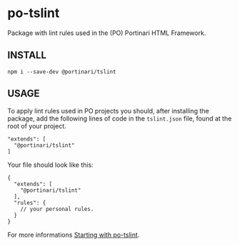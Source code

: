 # po-tslint

Package with lint rules used in the (PO) Portinari HTML Framework.

## INSTALL

```
npm i --save-dev @portinari/tslint
```


## USAGE

To apply lint rules used in PO projects you should, after installing the package, add the following lines of code in the `tslint.json` file, found at the root of your project.

```
"extends": [
  "@portinari/tslint"
]
```

Your file should look like this:

```
{
  "extends": [
    "@portinari/tslint"
  ],
  "rules": {
    // your personal rules.
  }
}
```

For more informations [Starting with po-tslint](https://po.portinari.com.br/guides/getting-started-po-tslint).